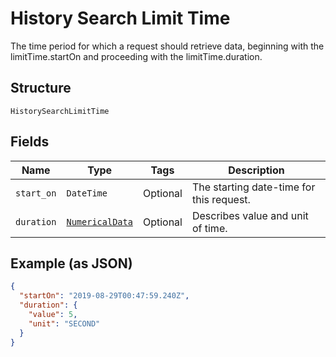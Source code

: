 
# History Search Limit Time

The time period for which a request should retrieve data, beginning with the limitTime.startOn and proceeding with the limitTime.duration.

## Structure

`HistorySearchLimitTime`

## Fields

| Name | Type | Tags | Description |
|  --- | --- | --- | --- |
| `start_on` | `DateTime` | Optional | The starting date-time for this request. |
| `duration` | [`NumericalData`](../../doc/models/numerical-data.md) | Optional | Describes value and unit of time. |

## Example (as JSON)

```json
{
  "startOn": "2019-08-29T00:47:59.240Z",
  "duration": {
    "value": 5,
    "unit": "SECOND"
  }
}
```

